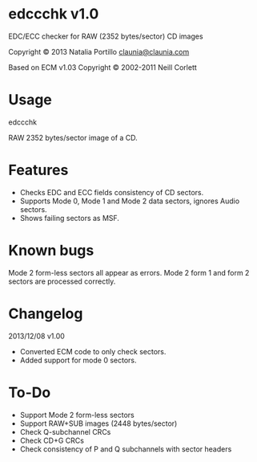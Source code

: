 edccchk v1.0
============

EDC/ECC checker for RAW (2352 bytes/sector) CD images

Copyright © 2013 Natalia Portillo <claunia@claunia.com>

Based on ECM v1.03 Copyright © 2002-2011 Neill Corlett

Usage
=====

edccchk <cdimage>

<cdimage> RAW 2352 bytes/sector image of a CD.

Features
========

* Checks EDC and ECC fields consistency of CD sectors.
* Supports Mode 0, Mode 1 and Mode 2 data sectors, ignores Audio sectors.
* Shows failing sectors as MSF.

Known bugs
==========

Mode 2 form-less sectors all appear as errors. Mode 2 form 1 and form 2 sectors are processed correctly.

Changelog
=========

2013/12/08	v1.00
* Converted ECM code to only check sectors.
* Added support for mode 0 sectors.

To-Do
=====

* Support Mode 2 form-less sectors
* Support RAW+SUB images (2448 bytes/sector)
* Check Q-subchannel CRCs
* Check CD+G CRCs
* Check consistency of P and Q subchannels with sector headers
